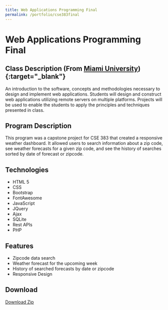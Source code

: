 ```yaml
---
title: Web Applications Programming Final
permalink: /portfolio/cse383final
---
```

# Web Applications Programming Final

## Class Description (From [Miami University](https://www.miamioh.edu/cec/academics/departments/cse/academics/course-descriptions/cse-383/index.html)){:target="_blank"}
An introduction to the software, concepts and methodologies necessary to design and implement web applications. Students will design and construct web applications utilizing remote servers on multiple platforms. Projects will be used to enable the students to apply the principles and techniques presented in class.

## Program Description
This program was a capstone project for CSE 383 that created a responsive weather dashboard.  It allowed users to search information about a zip code, see weather forecasts for a given zip code, and see the history of searches sorted by date of forecast or zipcode.

## Technologies
* HTML 5
* CSS
* Bootstrap
* FontAwesome
* JavaScript
* JQuery
* Ajax
* SQLite
* Rest APIs
* PHP

## Features
* Zipcode data search
* Weather forecast for the upcoming week
* History of searched forecasts by date or zipcode
* Responsive Design

## Download
[Download Zip](/assets/portfolio/cse383_final.zip)
